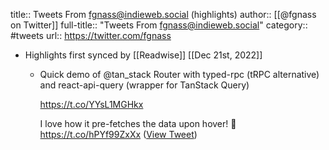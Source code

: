 title:: Tweets From fgnass@indieweb.social (highlights)
author:: [[@fgnass on Twitter]]
full-title:: "Tweets From fgnass@indieweb.social"
category:: #tweets
url:: https://twitter.com/fgnass

- Highlights first synced by [[Readwise]] [[Dec 21st, 2022]]
	- Quick demo of  @tan_stack Router with typed-rpc (tRPC alternative) and react-api-query (wrapper for TanStack Query)
	  
	  https://t.co/YYsL1MGHkx
	  
	  I love how it pre-fetches the data upon hover! 💚 https://t.co/hPYf99ZxXx ([View Tweet](https://twitter.com/fgnass/status/1603098960444461059))